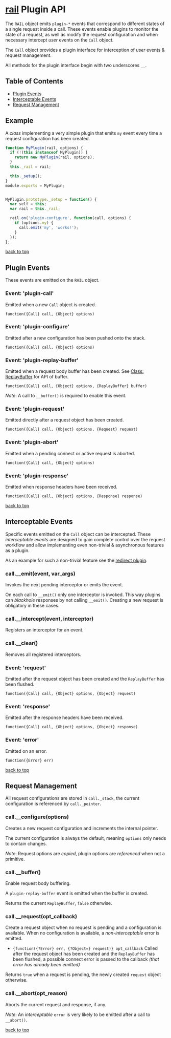 # [rail](../README.markdown) Plugin API

The `RAIL` object emits `plugin-*` events that correspond to different states of a single request inside a call.
These events enable plugins to monitor the state of a request, as well as modify the request configuration and when necessary intercept _user_ events on the `Call` object.

The `Call` object provides a plugin interface for interception of _user_ events & request management.

All methods for the plugin interface begin with two underscores `__`.

## Table of Contents

  - [Plugin Events](#plugin-events)
  - [Interceptable Events](#interceptable-events)
  - [Request Management](#request-management)

## Example
A _class_ implementing a very simple plugin that emits `my` event every time a request configuration has been created.

```js
function MyPlugin(rail, options) {
  if (!(this instanceof MyPlugin)) {
    return new MyPlugin(rail, options);
  }
  this._rail = rail;

  this._setup();
}
module.exports = MyPlugin;


MyPlugin.prototype._setup = function() {
  var self = this;
  var rail = this._rail;

  rail.on('plugin-configure', function(call, options) {
    if (options.my) {
      call.emit('my', 'works!');
    }
  });
};
```

[back to top](#table-of-contents)

## Plugin Events

These events are emitted on the `RAIL` object.

### Event: 'plugin-call'
Emitted when a new `Call` object is created.

`function({Call} call, {Object} options)`

### Event: 'plugin-configure'
Emitted after a new configuration has been pushed onto the stack.

`function({Call} call, {Object} options)`

### Event: 'plugin-replay-buffer'
Emitted when a request body buffer has been created. See [Class: ReplayBuffer](./api.markdown##class-replaybuffer) for API of buffer.

`function({Call} call, {Object} options, {ReplayBuffer} buffer)`

_Note_: A call to `__buffer()` is required to enable this event.

### Event: 'plugin-request'
Emitted directly after a request object has been created.

`function({Call} call, {Object} options, {Request} request)`

### Event: 'plugin-abort'
Emitted when a pending connect or active request is aborted.

`function({Call} call, {Object} options)`

### Event: 'plugin-response'
Emitted when response headers have been received.

`function({Call} call, {Object} options, {Response} response)`

[back to top](#table-of-contents)

## Interceptable Events
Specific events emitted on the `Call` object can be intercepted.
These _interceptable events_ are designed to gain complete control over the request workflow and allow implementing even non-trivial & asynchronous features as a plugin.

As an example for such a non-trivial feature see the [redirect plugin](../lib/plugins/redirect.js).

### call.\_\_emit(event, var_args)
Invokes the next pending interceptor or emits the event.

On each call to `__emit()` only one interceptor is invoked. This way plugins can _blackhole_ responses by not calling `__emit()`. Creating a new request is obligatory in these cases.

### call.\_\_intercept(event, interceptor)
Registers an interceptor for an event.

### call.\_\_clear()
Removes all registered interceptors.

### Event: 'request'
Emitted after the request object has been created and the `ReplayBuffer` has been flushed.

`function({Call} call, {Object} options, {Object} request)`

### Event: 'response'
Emitted after the response headers have been received.

`function({Call} call, {Object} options, {Object} response)`

### Event: 'error'
Emitted on an error.

`function({Error} err)`

[back to top](#table-of-contents)

## Request Management
All request configurations are stored in `call._stack`, the current configuration is referenced by `call._pointer`.

### call.\_\_configure(options)
Creates a new request configuration and increments the internal pointer.

The current configuration is always the default, meaning `options` only needs to contain changes.

_Note_: Request options are _copied_, plugin options are _referenced_ when not a primitive.

### call.\_\_buffer()
Enable request body buffering.

A `plugin-replay-buffer` event is emitted when the buffer is created.

Returns the current `ReplayBuffer`, `false` otherwise.

### call.\_\_request(opt_callback)
Create a request object when no request is pending and a configuration is available. When no configuration is available, a _non-interceptable_ error is emitted.

  - `{function({?Error} err, {?Object=} request)} opt_callback` Called after the request object has been created and the `ReplayBuffer` has been flushed, a possible connect error is passed to the callback _(that error has already been emitted)_

Returns `true` when a request is pending, the newly created `request` object otherwise.

### call.\_\_abort(opt_reason)
Aborts the current request and response, if any.

_Note_: An _interceptable_ `error` is very likely to be emitted after a call to `__abort()`.

[back to top](#table-of-contents)
